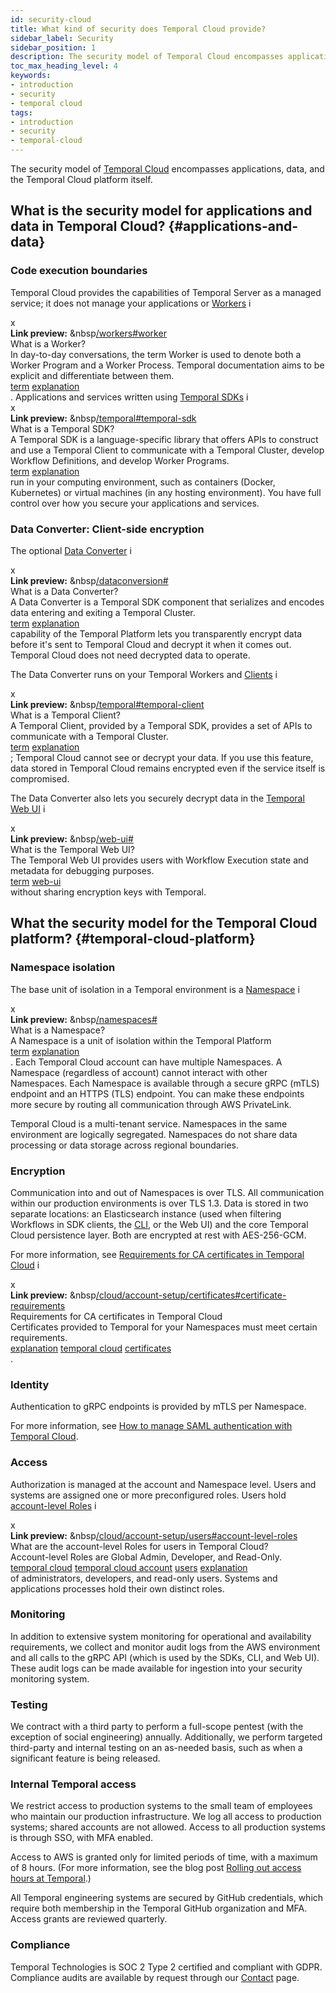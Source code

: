 ```yaml
---
id: security-cloud
title: What kind of security does Temporal Cloud provide?
sidebar_label: Security
sidebar_position: 1
description: The security model of Temporal Cloud encompasses applications, data, and the Temporal Cloud platform.
toc_max_heading_level: 4
keywords:
- introduction
- security
- temporal cloud
tags:
- introduction
- security
- temporal-cloud
---
```


<!-- THIS FILE IS GENERATED. DO NOT EDIT THIS FILE DIRECTLY -->

The security model of [Temporal Cloud](/cloud) encompasses applications, data, and the Temporal Cloud platform itself.

## What is the security model for applications and data in Temporal Cloud? {#applications-and-data}

### Code execution boundaries

Temporal Cloud provides the capabilities of Temporal Server as a managed service; it does not manage your applications or [Workers](/workers#worker) <span id="i-fd5911da-02af-46e3-9b92-38368c137f8d" class="clickable-i clickable-link-preview">i</span><div id="preview-modal-fd5911da-02af-46e3-9b92-38368c137f8d" class="preview-modal"><div class="modal-header"><div id="x-fd5911da-02af-46e3-9b92-38368c137f8d" class="clickable-x clickable-link-preview">x</div><b>Link preview:</b>&nbsp;&nbsp<a href="/workers#worker">/workers#worker</a></div><div class="preview-modal-title">What is a Worker?</div><div class="preview-modal-description">In day-to-day conversations, the term Worker is used to denote both a Worker Program and a Worker Process. Temporal documentation aims to be explicit and differentiate between them.</div><div class="preview-modal-tags"><a class="preview-modal-tag" href="/tags/term">term</a> <a class="preview-modal-tag" href="/tags/explanation">explanation</a></div></div>.
Applications and services written using [Temporal SDKs](/temporal#temporal-sdk) <span id="i-d5ca6480-d104-4367-87ae-85709c5363fb" class="clickable-i clickable-link-preview">i</span><div id="preview-modal-d5ca6480-d104-4367-87ae-85709c5363fb" class="preview-modal"><div class="modal-header"><div id="x-d5ca6480-d104-4367-87ae-85709c5363fb" class="clickable-x clickable-link-preview">x</div><b>Link preview:</b>&nbsp;&nbsp<a href="/temporal#temporal-sdk">/temporal#temporal-sdk</a></div><div class="preview-modal-title">What is a Temporal SDK?</div><div class="preview-modal-description">A Temporal SDK is a language-specific library that offers APIs to construct and use a Temporal Client to communicate with a Temporal Cluster, develop Workflow Definitions, and develop Worker Programs.</div><div class="preview-modal-tags"><a class="preview-modal-tag" href="/tags/term">term</a> <a class="preview-modal-tag" href="/tags/explanation">explanation</a></div></div> run in your computing environment, such as containers (Docker, Kubernetes) or virtual machines (in any hosting environment).
You have full control over how you secure your applications and services.

### Data Converter: Client-side encryption

The optional [Data Converter](/dataconversion#) <span id="i-e1f3f0fe-76cc-46c0-8c50-54d00731d359" class="clickable-i clickable-link-preview">i</span><div id="preview-modal-e1f3f0fe-76cc-46c0-8c50-54d00731d359" class="preview-modal"><div class="modal-header"><div id="x-e1f3f0fe-76cc-46c0-8c50-54d00731d359" class="clickable-x clickable-link-preview">x</div><b>Link preview:</b>&nbsp;&nbsp<a href="/dataconversion#">/dataconversion#</a></div><div class="preview-modal-title">What is a Data Converter?</div><div class="preview-modal-description">A Data Converter is a Temporal SDK component that serializes and encodes data entering and exiting a Temporal Cluster.</div><div class="preview-modal-tags"><a class="preview-modal-tag" href="/tags/term">term</a> <a class="preview-modal-tag" href="/tags/explanation">explanation</a></div></div> capability of the Temporal Platform lets you transparently encrypt data before it's sent to Temporal Cloud and decrypt it when it comes out.
Temporal Cloud does not need decrypted data to operate.

The Data Converter runs on your Temporal Workers and [Clients](/temporal#temporal-client) <span id="i-f086fe7e-6335-4296-8d44-8f4a7e1ae98d" class="clickable-i clickable-link-preview">i</span><div id="preview-modal-f086fe7e-6335-4296-8d44-8f4a7e1ae98d" class="preview-modal"><div class="modal-header"><div id="x-f086fe7e-6335-4296-8d44-8f4a7e1ae98d" class="clickable-x clickable-link-preview">x</div><b>Link preview:</b>&nbsp;&nbsp<a href="/temporal#temporal-client">/temporal#temporal-client</a></div><div class="preview-modal-title">What is a Temporal Client?</div><div class="preview-modal-description">A Temporal Client, provided by a Temporal SDK, provides a set of APIs to communicate with a Temporal Cluster.</div><div class="preview-modal-tags"><a class="preview-modal-tag" href="/tags/term">term</a> <a class="preview-modal-tag" href="/tags/explanation">explanation</a></div></div>; Temporal Cloud cannot see or decrypt your data.
If you use this feature, data stored in Temporal Cloud remains encrypted even if the service itself is compromised.

The Data Converter also lets you securely decrypt data in the [Temporal Web UI](/web-ui#) <span id="i-357c0216-7758-43d2-8ec1-5af529994bce" class="clickable-i clickable-link-preview">i</span><div id="preview-modal-357c0216-7758-43d2-8ec1-5af529994bce" class="preview-modal"><div class="modal-header"><div id="x-357c0216-7758-43d2-8ec1-5af529994bce" class="clickable-x clickable-link-preview">x</div><b>Link preview:</b>&nbsp;&nbsp<a href="/web-ui#">/web-ui#</a></div><div class="preview-modal-title">What is the Temporal Web UI?</div><div class="preview-modal-description">The Temporal Web UI provides users with Workflow Execution state and metadata for debugging purposes.</div><div class="preview-modal-tags"><a class="preview-modal-tag" href="/tags/term">term</a> <a class="preview-modal-tag" href="/tags/web-ui">web-ui</a></div></div> without sharing encryption keys with Temporal.

## What the security model for the Temporal Cloud platform? {#temporal-cloud-platform}

### Namespace isolation

The base unit of isolation in a Temporal environment is a [Namespace](/namespaces#) <span id="i-79e024f1-d3ec-4893-a6fa-0d274439c046" class="clickable-i clickable-link-preview">i</span><div id="preview-modal-79e024f1-d3ec-4893-a6fa-0d274439c046" class="preview-modal"><div class="modal-header"><div id="x-79e024f1-d3ec-4893-a6fa-0d274439c046" class="clickable-x clickable-link-preview">x</div><b>Link preview:</b>&nbsp;&nbsp<a href="/namespaces#">/namespaces#</a></div><div class="preview-modal-title">What is a Namespace?</div><div class="preview-modal-description">A Namespace is a unit of isolation within the Temporal Platform</div><div class="preview-modal-tags"><a class="preview-modal-tag" href="/tags/term">term</a> <a class="preview-modal-tag" href="/tags/explanation">explanation</a></div></div>.
Each Temporal Cloud account can have multiple Namespaces.
A Namespace (regardless of account) cannot interact with other Namespaces.
Each Namespace is available through a secure gRPC (mTLS) endpoint and an HTTPS (TLS) endpoint.
You can make these endpoints more secure by routing all communication through AWS PrivateLink.

Temporal Cloud is a multi-tenant service.
Namespaces in the same environment are logically segregated.
Namespaces do not share data processing or data storage across regional boundaries.

### Encryption

Communication into and out of Namespaces is over TLS.
All communication within our production environments is over TLS 1.3.
Data is stored in two separate locations: an Elasticsearch instance (used when filtering Workflows in SDK clients, the [CLI](/cloud/tcld), or the Web UI) and the core Temporal Cloud persistence layer.
Both are encrypted at rest with AES-256-GCM.

For more information, see [Requirements for CA certificates in Temporal Cloud](/cloud/account-setup/certificates#certificate-requirements) <span id="i-908da1f6-add3-4a21-8c46-4d26c3d93aad" class="clickable-i clickable-link-preview">i</span><div id="preview-modal-908da1f6-add3-4a21-8c46-4d26c3d93aad" class="preview-modal"><div class="modal-header"><div id="x-908da1f6-add3-4a21-8c46-4d26c3d93aad" class="clickable-x clickable-link-preview">x</div><b>Link preview:</b>&nbsp;&nbsp<a href="/cloud/account-setup/certificates#certificate-requirements">/cloud/account-setup/certificates#certificate-requirements</a></div><div class="preview-modal-title">Requirements for CA certificates in Temporal Cloud</div><div class="preview-modal-description">Certificates provided to Temporal for your Namespaces must meet certain requirements.</div><div class="preview-modal-tags"><a class="preview-modal-tag" href="/tags/explanation">explanation</a> <a class="preview-modal-tag" href="/tags/temporal cloud">temporal cloud</a> <a class="preview-modal-tag" href="/tags/certificates">certificates</a></div></div>.

### Identity

Authentication to gRPC endpoints is provided by mTLS per Namespace.

For more information, see [How to manage SAML authentication with Temporal Cloud](/cloud/how-to-manage-saml-with-temporal-cloud).

### Access

Authorization is managed at the account and Namespace level.
Users and systems are assigned one or more preconfigured roles.
Users hold [account-level Roles](/cloud/account-setup/users#account-level-roles) <span id="i-e0714218-00d4-47a2-9715-0429eeccd6b4" class="clickable-i clickable-link-preview">i</span><div id="preview-modal-e0714218-00d4-47a2-9715-0429eeccd6b4" class="preview-modal"><div class="modal-header"><div id="x-e0714218-00d4-47a2-9715-0429eeccd6b4" class="clickable-x clickable-link-preview">x</div><b>Link preview:</b>&nbsp;&nbsp<a href="/cloud/account-setup/users#account-level-roles">/cloud/account-setup/users#account-level-roles</a></div><div class="preview-modal-title">What are the account-level Roles for users in Temporal Cloud?</div><div class="preview-modal-description">Account-level Roles are Global Admin, Developer, and Read-Only.</div><div class="preview-modal-tags"><a class="preview-modal-tag" href="/tags/temporal cloud">temporal cloud</a> <a class="preview-modal-tag" href="/tags/temporal cloud account">temporal cloud account</a> <a class="preview-modal-tag" href="/tags/users">users</a> <a class="preview-modal-tag" href="/tags/explanation">explanation</a></div></div> of administrators, developers, and read-only users.
Systems and applications processes hold their own distinct roles.

### Monitoring

In addition to extensive system monitoring for operational and availability requirements, we collect and monitor audit logs from the AWS environment and all calls to the gRPC API (which is used by the SDKs, CLI, and Web UI).
These audit logs can be made available for ingestion into your security monitoring system.

### Testing

We contract with a third party to perform a full-scope pentest (with the exception of social engineering) annually.
Additionally, we perform targeted third-party and internal testing on an as-needed basis, such as when a significant feature is being released.

### Internal Temporal access

We restrict access to production systems to the small team of employees who maintain our production infrastructure.
We log all access to production systems; shared accounts are not allowed.
Access to all production systems is through SSO, with MFA enabled.

Access to AWS is granted only for limited periods of time, with a maximum of 8 hours.
(For more information, see the blog post [Rolling out access hours at Temporal](https://temporal.io/blog/rolling-out-access-hours-at-temporal).)

All Temporal engineering systems are secured by GitHub credentials, which require both membership in the Temporal GitHub organization and MFA.
Access grants are reviewed quarterly.

### Compliance

Temporal Technologies is SOC 2 Type 2 certified and compliant with GDPR.
Compliance audits are available by request through our [Contact](https://pages.temporal.io/contact-us) page.
